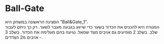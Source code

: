 # Ball-Gate
הסצינה הראשונה במשחק היא "Ball&Gate_1".  
המטרה היא להכניס את הכדור בשער כדי שייגע בגבעה מעבר לשער. רק כך ניתם לעבור שלב.
בשלב 2 מופיעים גם אויבים מצד שמאל. נגיעה בהם מעלימה את הכדור.
בשלב 3 - אויבים מ2 הצדדים.
